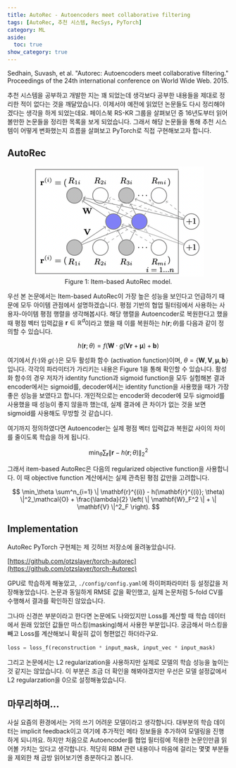 ```yaml
---
title: AutoRec - Autoencoders meet collaborative filtering
tags: [AutoRec, 추천 시스템, RecSys, PyTorch]
category: ML
aside:
  toc: true
show_category: true
---
```


Sedhain, Suvash, et al. "Autorec: Autoencoders meet collaborative filtering." 
Proceedings of the 24th international conference on World Wide Web. 2015.

<!--more-->

추천 시스템을 공부하고 개발한 지는 꽤 되었는데 생각보다 공부한 내용들을 제대로 정리한 적이 없다는 것을 깨달았습니다.
이제서야 예전에 읽었던 논문들도 다시 정리해야겠다는 생각을 하게 되었는데요.
페이스북 RS-KR 그룹을 살펴보던 중 16년도부터 읽어볼만한 논문들을 정리한 목록을 보게 되었습니다.
그래서 해당 논문들을 통해 추천 시스템이 어떻게 변화했는지 흐름을 살펴보고 PyTorch로 직접 구현해보고자 합니다.

## AutoRec

<center>
  <figure>
    <img src="/assets/images/2022-04-03-autorec/item_based_autorec.png" alt="Item-based AutoRec" style="zoom:50%;" loading="lazy" />
    <figcaption style="text-align: center;">Figure 1: Item-based AutoRec model.</figcaption>
  </figure>
</center>

우선 본 논문에서는 Item-based AutoRec이 가장 높은 성능을 보인다고 언급하기 때문에 모두 아이템 관점에서 설명하겠습니다.
평점 기반의 협업 필터링에서 사용하는 사용자-아이템 평점 행렬을 생각해봅시다.
해당 행렬을 Autoencoder로 복원한다고 했을 때 평점 벡터 입력값을 $\mathbf{r} \in \mathbb{R}^d$이라고 했을 때 이를 복원하는 $h(\mathbf{r}; \theta)$를 다음과 같이 정의할 수 있습니다.

$$
h(\mathbf{r}; \theta) = f(\mathbf{W} \cdot g(\mathbf{Vr} + \boldsymbol{\mu}) + \mathbf{b})
$$

여기에서 $f(\cdot)$와 $g(\cdot)$은 모두 활성화 함수 (activation function)이며, $\theta = \{ \mathbf{W}, \mathbf{V}, \boldsymbol{\mu}, \mathbf{b} \}$ 입니다.
각각의 파라미터가 가리키는 내용은 Figure 1을 통해 확인할 수 있습니다.
활성화 함수의 경우 저자가 identity function과 sigmoid function을 모두 실험해본 결과 encoder에서는 sigmoid를, decoder에서는 identity function을 사용했을 때가 가장 좋은 성능을 보였다고 합니다.
개인적으로는 encoder와 decoder에 모두 sigmoid를 사용했을 때 성능이 좋지 않을까 했는데, 실제 결과에 큰 차이가 없는 것을 보면 sigmoid를 사용해도 무방할 것 같습니다.

여기까지 정의하였다면 Autoencoder는 실제 평점 벡터 입력값과 복원값 사이의 차이를 줄이도록 학습을 하게 됩니다.

$$
\min_\theta \sum_\mathbf{r} \| \mathbf{r} - h(\mathbf{r}; \theta) \|^2_2
$$

그래서 item-based AutoRec은 다음의 regularized objective function을 사용합니다.
이 때 objective function 계산에서는 실제 관측된 평점 값만을 고려합니다.

$$
\min_\theta \sum^n_{i=1} \| \mathbf{r}^{(i)} - h(\mathbf{r}^{(i)}; \theta) \|^2_\mathcal{O} + \frac{\lambda}{2} \left( \| \mathbf{W}_F^2 \| + \| \mathbf{V} \|^2_F \right).
$$


## Implementation

AutoRec PyTorch 구현체는 제 깃허브 저장소에 올려놓았습니다.

[https://github.com/otzslayer/torch-autorec](https://github.com/otzslayer/torch-Autorec)

GPU로 학습하게 해놓았고, `./config/config.yaml`에 하이퍼파라미터 등 설정값을 저장해놓았습니다.
논문과 동일하게 RMSE 값을 확인했고, 실제 논문처럼 5-fold CV를 수행해서 결과를 확인하진 않았습니다.

그나마 신경쓴 부분이라고 한다면 논문에도 나와있지만 Loss를 계산할 때 학습 데이터에서 원래 있었던 값들만 마스킹(masking)해서 사용한 부분입니다.
궁금해서 마스킹을 빼고 Loss를 계산해보니 확실히 값이 형편없긴 하더라구요.

```python
loss = loss_f(reconstruction * input_mask, input_vec * input_mask)
```

그리고 논문에서는 L2 regularization을 사용하지만 실제로 모델의 학습 성능을 높이는 것 같지는 않았습니다.
이 부분은 조금 더 확인을 해봐야겠지만 우선은 모델 설정값에서 L2 regularzation을 0으로 설정해놓았습니다.

## 마무리하며...

사실 요즘의 환경에서는 거의 쓰기 어려운 모델이라고 생각합니다.
대부분의 학습 데이터는 implicit feedback이고 여기에 추가적인 메타 정보들을 추가하여 모델링을 진행하게 되니까요.
하지만 처음으로 Autoencoder를 협업 필터링에 적용한 논문인만큼 읽어볼 가치는 있다고 생각합니다.
적당히 RBM 관련 내용이나 마음에 걸리는 몇몇 부분들을 제외한 채 금방 읽어보기엔 충분하다고 봅니다.